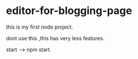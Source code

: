 # editor-for-blogging-page
this is my first node project.

dont use  this ,this has very less features. 


start --> npm start.
